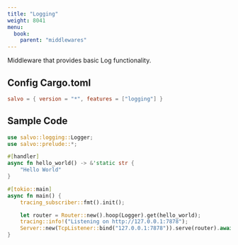 ```yaml
---
title: "Logging"
weight: 8041
menu:
  book:
    parent: "middlewares"
---
```


Middleware that provides basic Log functionality.

## Config Cargo.toml

```toml
salvo = { version = "*", features = ["logging"] }
```

## Sample Code

```rust
use salvo::logging::Logger;
use salvo::prelude::*;

#[handler]
async fn hello_world() -> &'static str {
    "Hello World"
}

#[tokio::main]
async fn main() {
    tracing_subscriber::fmt().init();

    let router = Router::new().hoop(Logger).get(hello_world);
    tracing::info!("Listening on http://127.0.0.1:7878");
    Server::new(TcpListener::bind("127.0.0.1:7878")).serve(router).await;
}
```